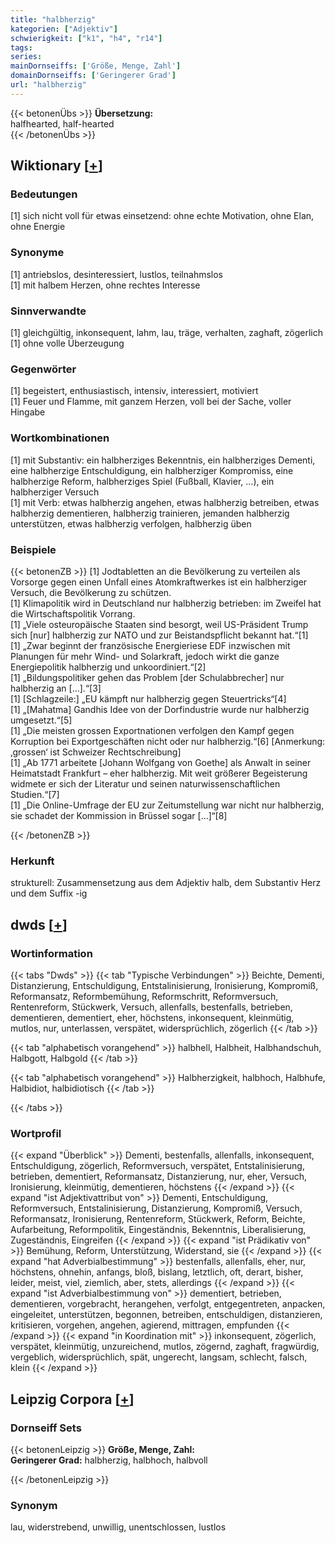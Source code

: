 ```yaml
---
title: "halbherzig"
kategorien: ["Adjektiv"]
schwierigkeit: ["k1", "h4", "r14"]
tags:
series:
mainDornseiffs: ['Größe, Menge, Zahl']
domainDornseiffs: ['Geringerer Grad']
url: "halbherzig"
---
```


{{< betonenÜbs >}}
**Übersetzung:**  
halfhearted, half-hearted  
{{< /betonenÜbs >}}

## Wiktionary [[+](https://de.wiktionary.org/wiki/halbherzig)]

### Bedeutungen
[1] sich nicht voll für etwas einsetzend: ohne echte Motivation, ohne Elan, ohne Energie  

### Synonyme
[1] antriebslos, desinteressiert, lustlos, teilnahmslos  
[1] mit halbem Herzen, ohne rechtes Interesse  

### Sinnverwandte
[1] gleichgültig, inkonsequent, lahm, lau, träge, verhalten, zaghaft, zögerlich  
[1] ohne volle Überzeugung  

### Gegenwörter
[1] begeistert, enthusiastisch, intensiv, interessiert, motiviert  
[1] Feuer und Flamme, mit ganzem Herzen, voll bei der Sache, voller Hingabe  

### Wortkombinationen
[1] mit Substantiv: ein halbherziges Bekenntnis, ein halbherziges Dementi, eine halbherzige Entschuldigung, ein halbherziger Kompromiss,  eine halbherzige Reform, halbherziges Spiel (Fußball, Klavier, …), ein halbherziger Versuch  
[1] mit Verb: etwas halbherzig angehen, etwas halbherzig betreiben, etwas halbherzig dementieren, halbherzig trainieren, jemanden halbherzig unterstützen, etwas halbherzig verfolgen, halbherzig üben  

### Beispiele
{{< betonenZB >}}
[1] Jodtabletten an die Bevölkerung zu verteilen als Vorsorge gegen einen Unfall eines Atomkraftwerkes ist ein halbherziger Versuch, die Bevölkerung zu schützen.  
[1] Klimapolitik wird in Deutschland nur halbherzig betrieben: im Zweifel hat die Wirtschaftspolitik Vorrang.  
[1] „Viele osteuropäische Staaten sind besorgt, weil US-Präsident Trump sich [nur] halbherzig zur NATO und zur Beistandspflicht bekannt hat.“[1]  
[1] „Zwar beginnt der französische Energieriese EDF inzwischen mit Planungen für mehr Wind- und Solarkraft, jedoch wirkt die ganze Energiepolitik halbherzig und unkoordiniert.“[2]  
[1] „Bildungspolitiker gehen das Problem [der Schulabbrecher] nur halbherzig an […].“[3]  
[1] [Schlagzeile:] „EU kämpft nur halbherzig gegen Steuertricks“[4]  
[1] „[Mahatma] Gandhis Idee von der Dorfindustrie wurde nur halbherzig umgesetzt.“[5]  
[1] „Die meisten grossen Exportnationen verfolgen den Kampf gegen Korruption bei Exportgeschäften nicht oder nur halbherzig.“[6] [Anmerkung: ‚grossen‘ ist Schweizer Rechtschreibung]  
[1] „Ab 1771 arbeitete [Johann Wolfgang von Goethe] als Anwalt in seiner Heimatstadt Frankfurt – eher halbherzig. Mit weit größerer Begeisterung widmete er sich der Literatur und seinen naturwissenschaftlichen Studien.“[7]  
[1] „Die Online-Umfrage der EU zur Zeitumstellung war nicht nur halbherzig, sie schadet der Kommission in Brüssel sogar […]“[8]  

{{< /betonenZB >}}
### Herkunft
strukturell: Zusammensetzung aus dem Adjektiv halb, dem Substantiv Herz und dem Suffix -ig  



## dwds [[+](https://www.dwds.de/wb/halbherzig)]

### Wortinformation
{{< tabs "Dwds" >}}
{{< tab "Typische Verbindungen" >}}
Beichte, Dementi, Distanzierung, Entschuldigung, Entstalinisierung, Ironisierung, Kompromiß, Reformansatz, Reformbemühung, Reformschritt, Reformversuch, Rentenreform, Stückwerk, Versuch, allenfalls, bestenfalls, betrieben, dementieren, dementiert, eher, höchstens, inkonsequent, kleinmütig, mutlos, nur, unterlassen, verspätet, widersprüchlich, zögerlich
{{< /tab >}}

{{< tab "alphabetisch vorangehend" >}}
halbhell, Halbheit, Halbhandschuh, Halbgott, Halbgold
{{< /tab >}}

{{< tab "alphabetisch vorangehend" >}}
Halbherzigkeit, halbhoch, Halbhufe, Halbidiot, halbidiotisch
{{< /tab >}}

{{< /tabs >}}

### Wortprofil
{{< expand "Überblick" >}} Dementi, bestenfalls, allenfalls, inkonsequent, Entschuldigung, zögerlich, Reformversuch, verspätet, Entstalinisierung, betrieben, dementiert, Reformansatz, Distanzierung, nur, eher, Versuch, Ironisierung, kleinmütig, dementieren, höchstens {{< /expand >}}
{{< expand "ist Adjektivattribut von" >}} Dementi, Entschuldigung, Reformversuch, Entstalinisierung, Distanzierung, Kompromiß, Versuch, Reformansatz, Ironisierung, Rentenreform, Stückwerk, Reform, Beichte, Aufarbeitung, Reformpolitik, Eingeständnis, Bekenntnis, Liberalisierung, Zugeständnis, Eingreifen {{< /expand >}}
{{< expand "ist Prädikativ von" >}} Bemühung, Reform, Unterstützung, Widerstand, sie {{< /expand >}}
{{< expand "hat Adverbialbestimmung" >}} bestenfalls, allenfalls, eher, nur, höchstens, ohnehin, anfangs, bloß, bislang, letztlich, oft, derart, bisher, leider, meist, viel, ziemlich, aber, stets, allerdings {{< /expand >}}
{{< expand "ist Adverbialbestimmung von" >}} dementiert, betrieben, dementieren, vorgebracht, herangehen, verfolgt, entgegentreten, anpacken, eingeleitet, unterstützen, begonnen, betreiben, entschuldigen, distanzieren, kritisieren, vorgehen, angehen, agierend, mittragen, empfunden {{< /expand >}}
{{< expand "in Koordination mit" >}} inkonsequent, zögerlich, verspätet, kleinmütig, unzureichend, mutlos, zögernd, zaghaft, fragwürdig, vergeblich, widersprüchlich, spät, ungerecht, langsam, schlecht, falsch, klein {{< /expand >}}

## Leipzig Corpora [[+](https://corpora.uni-leipzig.de/en/res?word=halbherzig&corpusId=deu_newscrawl-public_2018)]

### Dornseiff Sets
{{< betonenLeipzig >}}
**Größe, Menge, Zahl:**  
**Geringerer Grad:** halbherzig, halbhoch, halbvoll  

{{< /betonenLeipzig >}}

### Synonym
lau, widerstrebend, unwillig, unentschlossen, lustlos

